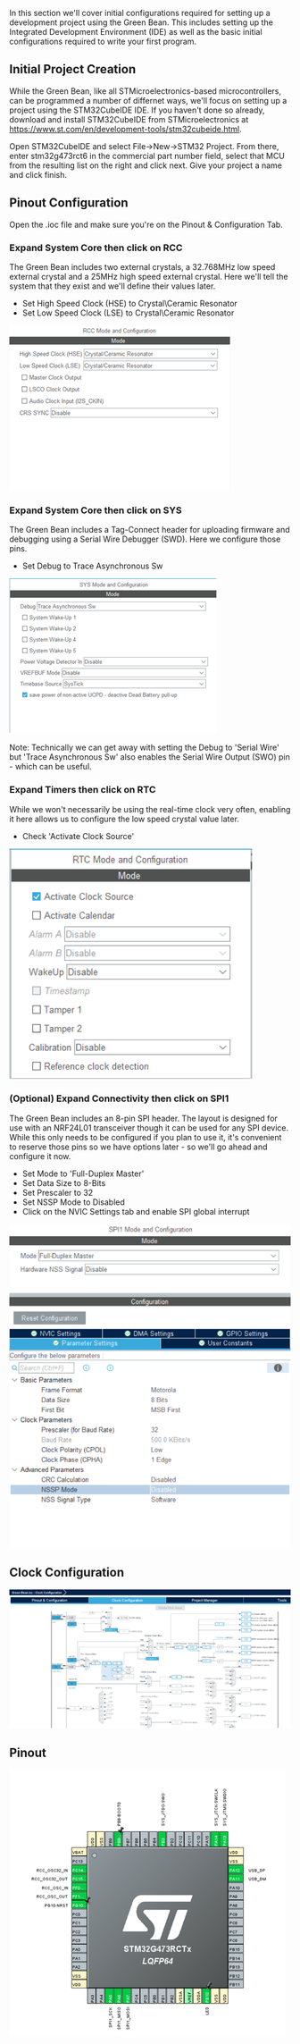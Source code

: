 In this section we'll cover initial configurations required for setting up a development project using the Green Bean.  This includes setting up the Integrated Development Environment (IDE) as well as the basic initial configurations required to write your first program.  

## Initial Project Creation

While the Green Bean, like all STMicroelectronics-based microcontrollers, can be programmed a number of differnet ways, we'll focus on setting up a project using the STM32CubeIDE IDE.  If you haven't done so already, download and install STM32CubeIDE from STMicroelectronics at https://www.st.com/en/development-tools/stm32cubeide.html.  


Open STM32CubeIDE and select File->New->STM32 Project.  From there, enter stm32g473rct6 in the commercial part number field, select that MCU from the resulting list on the right and click next.  Give your project a name and click finish.

## Pinout Configuration

Open the .ioc file and make sure you're on the Pinout & Configuration Tab.  

### Expand System Core then click on RCC
The Green Bean includes two external crystals, a 32.768MHz low speed external crystal and a 25MHz high speed external crystal.  Here we'll tell the system that they exist and we'll define their values later.

- Set High Speed Clock (HSE) to Crystal\Ceramic Resonator
- Set Low Speed Clock (LSE) to Crystal\Ceramic Resonator

![image](/images/RCC.png)


### Expand System Core then click on SYS
The Green Bean includes a Tag-Connect header for uploading firmware and debugging using a Serial Wire Debugger (SWD).  Here we configure those pins.  
- Set Debug to Trace Asynchronous Sw

![image](/images/SYS.png)

Note:  Technically we can get away with setting the Debug to 'Serial Wire' but 'Trace Asynchronous Sw' also enables the Serial Wire Output (SWO) pin - which can be useful.

### Expand Timers then click on RTC
While we won't necessarily be using the real-time clock very often, enabling it here allows us to configure the low speed crystal value later.
- Check 'Activate Clock Source'

![image](/images/RTC.png)

### (Optional) Expand Connectivity then click on SPI1

The Green Bean includes an 8-pin SPI header.  The layout is designed for use with an NRF24L01 transceiver though it can be used for any SPI device.  While this only needs to be configured if you plan to use it, it's convenient to reserve those pins so we have options later - so we'll go ahead and configure it now.

- Set Mode to 'Full-Duplex Master'
- Set Data Size to 8-Bits
- Set Prescaler to 32
- Set NSSP Mode to Disabled
- Click on the NVIC Settings tab and enable SPI global interrupt

![image](/images/SPI1.png)



## Clock Configuration

![image](/images/Clock.png)

## Pinout

![image](/images/pinout.png)

